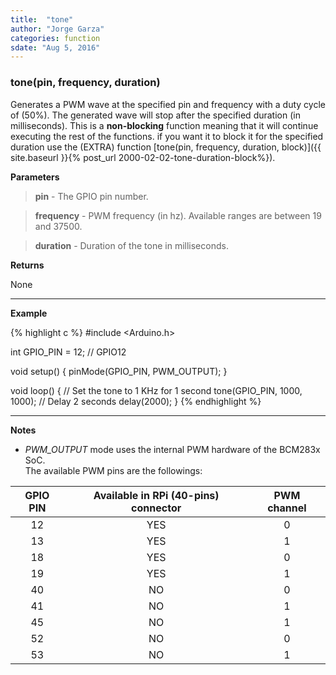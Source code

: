 ```yaml
---
title:  "tone"
author: "Jorge Garza"
categories: function
sdate: "Aug 5, 2016"
---
```


### tone(pin, frequency, duration)

Generates a PWM wave at the specified pin and frequency with a duty cycle of (50%). The generated wave will stop after the specified duration (in milliseconds). This is a **non-blocking** function meaning that it will continue executing the rest of the functions. if you want it to block it for the specified duration use the (EXTRA) function [tone(pin, frequency, duration, block)]({{ site.baseurl }}{% post_url 2000-02-02-tone-duration-block%}). 

**Parameters**

> **pin** - The GPIO pin number.

> **frequency** - PWM frequency (in hz). 
Available ranges are between 19 and 37500.

> **duration** - Duration of the tone in milliseconds.

**Returns**

None

____________________

**Example**

{% highlight c %}
#include <Arduino.h>

int GPIO_PIN = 12; // GPIO12

void setup() {
	pinMode(GPIO_PIN, PWM_OUTPUT);
}

void loop() {
	// Set the tone to 1 KHz for 1 second
	tone(GPIO_PIN, 1000, 1000);
	// Delay 2 seconds
	delay(2000);
}
{% endhighlight %}

____________________

**Notes**

- *PWM_OUTPUT* mode uses the internal PWM hardware of the BCM283x SoC.  
The available PWM pins are the followings:

| GPIO PIN | Available in RPi (40-pins) connector | PWM channel |
|:------:|:-----------:|:-----------:|
|   12   |      YES |   0 |
|   13   |      YES |   1 |
|   18   |      YES |   0 |
|   19   |      YES |   1 |
|   40   |      NO  |   0 |
|   41   |      NO  |   1 |
|   45   |      NO  |   1 |
|   52   |      NO  |   0 |
|   53   |      NO  |   1 |




